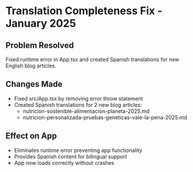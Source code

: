# Translation Completeness Fix - January 2025

## Problem Resolved
Fixed runtime error in App.tsx and created Spanish translations for new English blog articles.

## Changes Made
- Fixed src/App.tsx by removing error throw statement
- Created Spanish translations for 2 new blog articles:
  - nutricion-sostenible-alimentacion-planeta-2025.md
  - nutricion-personalizada-pruebas-geneticas-vale-la-pena-2025.md

## Effect on App
- Eliminates runtime error preventing app functionality
- Provides Spanish content for bilingual support
- App now loads correctly without crashes